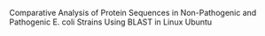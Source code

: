 Comparative Analysis of Protein Sequences in Non-Pathogenic and Pathogenic E. coli Strains Using BLAST in Linux Ubuntu
